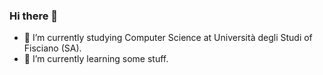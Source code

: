 ### Hi there 👋

<!--
**AlexthePredator/AlexthePredator** is a ✨ _special_ ✨ repository because its `README.md` (this file) appears on your GitHub profile.
-->
- 🔭 I’m currently studying Computer Science at Università degli Studi of Fisciano (SA).
- 🌱 I’m currently learning some stuff.

<!--
Here are some ideas to get you started:

- 🔭 I’m currently working on ...
- 🌱 I’m currently learning ...
- 👯 I’m looking to collaborate on ...
- 🤔 I’m looking for help with ...
- 💬 Ask me about ...
- 📫 How to reach me: ...
- 😄 Pronouns: ...
- ⚡ Fun fact: ...
-->

